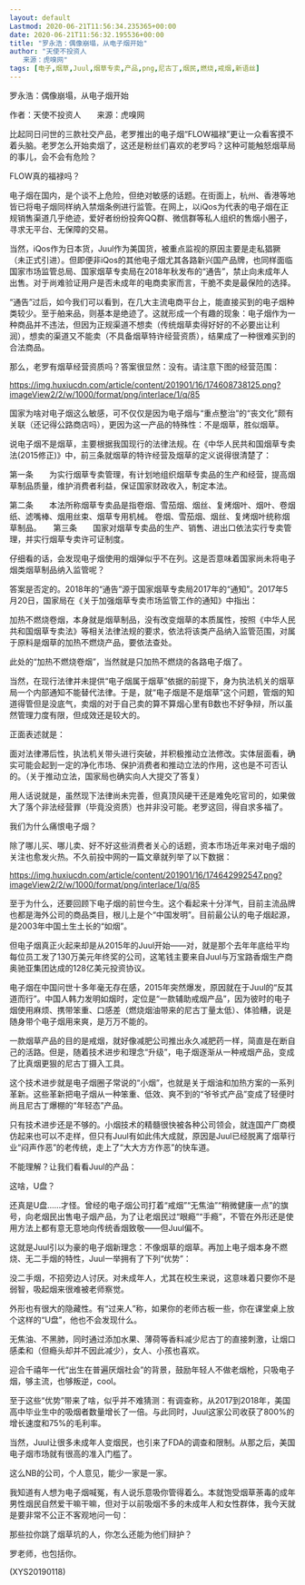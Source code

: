 ```yaml
---
layout: default
Lastmod: 2020-06-21T11:56:34.235365+00:00
date: 2020-06-21T11:56:32.195536+00:00
title: "罗永浩：偶像崩塌，从电子烟开始"
author: "天使不投资人
　　来源：虎嗅网"
tags: [电子,烟草,Juul,烟草专卖,产品,png,尼古丁,烟民,燃烧,戒烟,新语丝]
---
```


罗永浩：偶像崩塌，从电子烟开始

作者：天使不投资人　　来源：虎嗅网

比起同日问世的三款社交产品，老罗推出的电子烟“FLOW福禄”更让一众看客摸不着头脑。老罗怎么开始卖烟了，这还是粉丝们喜欢的老罗吗？这种可能触怒烟草局的事儿，会不会有危险？

FLOW真的福禄吗？

电子烟在国内，是个谈不上危险，但绝对敏感的话题。在街面上，杭州、香港等地皆已将电子烟同样纳入禁烟条例进行监管。在网上，以iQos为代表的电子烟在正规销售渠道几乎绝迹，爱好者纷纷投奔QQ群、微信群等私人组织的售烟小圈子，寻求无平台、无保障的交易。

当然，iQos作为日本货，Juul作为美国货，被重点监视的原因主要是走私猖獗（未正式引进）。但即便非iQos的其他电子烟尤其各路新兴国产品牌，也同样面临国家市场监管总局、国家烟草专卖局在2018年秋发布的“通告”，禁止向未成年人出售。对于尚难验证用户是否未成年的电商卖家而言，干脆不卖是最保险的选择。

“通告”过后，如今我们可以看到，在几大主流电商平台上，能直接买到的电子烟种类较少。至于舶来品，则基本是绝迹了。这就形成一个有趣的现象：电子烟作为一种商品并不违法，但因为正规渠道不想卖（传统烟草卖得好好的不必要出让利润），想卖的渠道又不能卖（不具备烟草特许经营资质），结果成了一种很难买到的合法商品。

那么，老罗有烟草经营资质吗？答案很显然：没有。请注意下图的经营范围：

https://img.huxiucdn.com/article/content/201901/16/174608738125.png?imageView2/2/w/1000/format/png/interlace/1/q/85

国家为啥对电子烟这么敏感，可不仅仅是因为电子烟与“重点整治”的“丧文化”颇有关联（还记得公路商店吗），更因为这一产品的特殊性：不是烟草，胜似烟草。

说电子烟不是烟草，主要根据我国现行的法律法规。在《中华人民共和国烟草专卖法(2015修正)》中，前三条就烟草的特许经营及烟草的定义说得很清楚了：

第一条　　为实行烟草专卖管理，有计划地组织烟草专卖品的生产和经营，提高烟草制品质量，维护消费者利益，保证国家财政收入，制定本法。

第二条　　本法所称烟草专卖品是指卷烟、雪茄烟、烟丝、复烤烟叶、烟叶、卷烟纸、滤嘴棒、烟用丝束、烟草专用机械。 卷烟、雪茄烟、烟丝、复烤烟叶统称烟草制品。　　第三条　　国家对烟草专卖品的生产、销售、进出口依法实行专卖管理，并实行烟草专卖许可证制度。

仔细看的话，会发现电子烟使用的烟弹似乎不在列。这是否意味着国家尚未将电子烟类烟草制品纳入监管呢？

答案是否定的。2018年的“通告”源于国家烟草专卖局2017年的“通知”。2017年5月20日，国家局在《关于加强烟草专卖市场监管工作的通知》中指出：

加热不燃烧卷烟，本身就是烟草制品，没有改变烟草的本质属性，按照《中华人民共和国烟草专卖法》等相关法律法规的要求，依法将该类产品纳入监管范围，对属于原料是烟草的加热不燃烧产品，要依法查处。

此处的“加热不燃烧卷烟”，当然就是只加热不燃烧的各路电子烟了。

当然，在现行法律并未提供“电子烟属于烟草”依据的前提下，身为执法机关的烟草局一个内部通知不能替代法律。于是，就“电子烟是不是烟草”这个问题，管烟的知道得管但是没底气，卖烟的对于自己卖的算不算烟心里有B数也不好争辩，所以虽然管理力度有限，但成效还是较大的。

正面表述就是：

面对法律滞后性，执法机关带头进行突破，并积极推动立法修改。实体层面看，确实可能会起到一定的净化市场、保护消费者和推动立法的作用，这也是不可否认的。（关于推动立法，国家局也确实向人大提交了答复）

用人话说就是，虽然现下法律尚未完善，但真顶风硬干还是难免吃官司的，如果做大了落个非法经营罪（毕竟没资质）也并非没可能。老罗这回，得自求多福了。

我们为什么痛恨电子烟？

除了哪儿买、哪儿卖、好不好这些消费者关心的话题，资本市场近年来对电子烟的关注也愈发火热。不久前投中网的一篇文章就列举了以下数据：

https://img.huxiucdn.com/article/content/201901/16/174642992547.png?imageView2/2/w/1000/format/png/interlace/1/q/85

至于为什么，还要回顾下电子烟的前世今生。这个看起来十分洋气，目前主流品牌也都是海外公司的商品类目，根儿上是个“中国发明”。目前最公认的电子烟起源，是2003年中国土生土长的“如烟”。

但电子烟真正火起来却是从2015年的Juul开始——对，就是那个去年年底给平均每位员工发了130万美元年终奖的公司，这笔钱主要来自Juul与万宝路香烟生产商奥驰亚集团达成的128亿美元投资协议。

电子烟在中国问世十多年毫无存在感，2015年突然爆发，原因就在于Juul的“反其道而行”。中国人韩力发明如烟时，定位是“一款辅助戒烟产品”，因为彼时的电子烟使用麻烦、携带笨重、口感差（燃烧烟油带来的尼古丁量太低）、体验糟，说是随身带个电子烟用来爽，是万万不能的。

一款烟草产品的目的是戒烟，就好像减肥公司推出永久减肥药一样，简直是在断自己的活路。但是，随着技术进步和理念“升级”，电子烟逐渐从一种戒烟产品，变成了比真烟更狠的尼古丁摄入工具。

这个技术进步就是电子烟圈子常说的“小烟”，也就是关于烟油和加热方案的一系列革新。这些革新把电子烟从一种笨重、低效、爽不到的“爷爷式产品”变成了轻便时尚且尼古丁爆棚的“年轻态”产品。

只有技术进步还是不够的。小烟技术的精髓很快被各种公司领会，就连国产厂商模仿起来也可以不走样，但只有Juul有如此伟大成就，原因是Juul已经脱离了烟草行业“闷声作恶”的老传统，走上了“大大方方作恶”的快车道。

不能理解？让我们看看Juul的产品：

这啥，U盘？

还真是U盘……才怪。曾经的电子烟公司打着“戒烟”“无焦油”“稍微健康一点”的旗号，向老烟民出售电子烟产品，为了让老烟民过“眼瘾”“手瘾”，不管在外形还是使用方法上都有意无意地向传统香烟致敬——但Juul偏不。

这就是Juul引以为豪的电子烟新理念：不像烟草的烟草。再加上电子烟本身不燃烧、无二手烟的特性，Juul一举拥有了下列“优势”：

没二手烟，不招旁边人讨厌。对未成年人，尤其在校生来说，这意味着只要你不是弱智，吸起烟来很难被老师察觉。

外形也有很大的隐藏性。有“过来人”称，如果你的老师古板一些，你在课堂桌上放个这样的“U盘”，他也不会发现什么。

无焦油、不黑肺，同时通过添加水果、薄荷等香料减少尼古丁的直接刺激，让烟口感柔和（但瘾头却并不因此减少），女人、小孩也喜欢。

迎合千禧年一代“出生在普遍厌烟社会”的背景，鼓励年轻人不做老烟枪，只吸电子烟，够主流，也够叛逆，cool。

至于这些“优势”带来了啥，似乎并不难猜测：有调查称，从2017到2018年，美国高中毕业生中的吸烟者数量增长了一倍。与此同时，Juul这家公司收获了800%的增长速度和75%的毛利率。

当然，Juul让很多未成年人变烟民，也引来了FDA的调查和限制。从那之后，美国电子烟市场就有很高的准入门槛了。

这么NB的公司，个人意见，能少一家是一家。

我知道有人想为电子烟喊冤，有人说乐意吸你管得着么。本就饱受烟草荼毒的成年男性烟民自然爱干嘛干嘛，但对于以前吸烟不多的未成年人和女性群体，我今天就是要非常不公正不客观地问一句：

那些拉你跳了烟草坑的人，你怎么还能为他们辩护？

罗老师，也包括你。

(XYS20190118)

